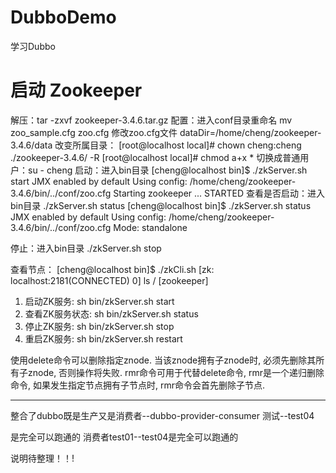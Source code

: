 # DubboDemo
学习Dubbo

# 启动 Zookeeper
解压：tar -zxvf zookeeper-3.4.6.tar.gz
配置：进入conf目录重命名 mv zoo_sample.cfg zoo.cfg
      修改zoo.cfg文件 dataDir=/home/cheng/zookeeper-3.4.6/data
改变所属目录：
      [root@localhost local]# chown cheng:cheng ./zookeeper-3.4.6/ -R
      [root@localhost local]# chmod a+x *
切换成普通用户：su - cheng
启动：进入bin目录
      [cheng@localhost bin]$ ./zkServer.sh start
      JMX enabled by default
      Using config: /home/cheng/zookeeper-3.4.6/bin/../conf/zoo.cfg
      Starting zookeeper ... STARTED
查看是否启动：进入bin目录 ./zkServer.sh status
      [cheng@localhost bin]$  ./zkServer.sh status
      JMX enabled by default
      Using config: /home/cheng/zookeeper-3.4.6/bin/../conf/zoo.cfg
      Mode: standalone

停止：进入bin目录 ./zkServer.sh stop

查看节点：
[cheng@localhost bin]$ ./zkCli.sh
[zk: localhost:2181(CONNECTED) 0] ls /
[zookeeper]


1. 启动ZK服务:       sh bin/zkServer.sh start
2. 查看ZK服务状态:   sh bin/zkServer.sh status
3. 停止ZK服务:       sh bin/zkServer.sh stop
4. 重启ZK服务:       sh bin/zkServer.sh restart


使用delete命令可以删除指定znode. 当该znode拥有子znode时, 必须先删除其所有子znode, 否则操作将失败.
rmr命令可用于代替delete命令, rmr是一个递归删除命令, 如果发生指定节点拥有子节点时, rmr命令会首先删除子节点.

---
整合了dubbo既是生产又是消费者--dubbo-provider-consumer 测试--test04

是完全可以跑通的 消费者test01--test04是完全可以跑通的

说明待整理！！!